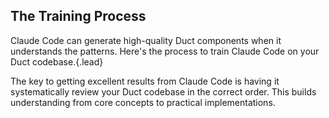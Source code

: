 ## The Training Process

Claude Code can generate high-quality Duct components when it understands the patterns. Here's the process to train Claude Code on your Duct codebase.{.lead}

The key to getting excellent results from Claude Code is having it systematically review your Duct codebase in the correct order. This builds understanding from core concepts to practical implementations.